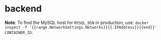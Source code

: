 # backend

**Note**: To find the MySQL host for `MYSQL_DSN` in production, use: `docker inspect -f '{{range.NetworkSettings.Networks}}{{.IPAddress}}{{end}}' CONTAINER_ID`.